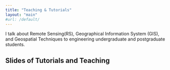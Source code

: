 ```yaml
---
title: "Teaching & Tutorials"
layout: "main"
#url: /default/
---
```


I talk about Remote Sensing(RS), Geographical Information System (GIS), and Geospatial Techniques to engineering undergraduate and postgraduate students. 

## Slides of Tutorials and Teaching 
